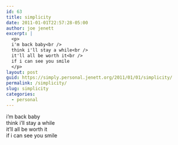 ```yaml
---
id: 63
title: simplicity
date: 2011-01-01T22:57:28-05:00
author: joe jenett
excerpt: |
  <p>
  i'm back baby<br />
  think i'll stay a while<br />
  it'll all be worth it<br />
  if i can see you smile
  </p>
layout: post
guid: https://simply.personal.jenett.org/2011/01/01/simplicity/
permalink: /simplicity/
slug: simplicity
categories:
  - personal
---
```

i’m back baby  
think i’ll stay a while  
it’ll all be worth it  
if i can see you smile